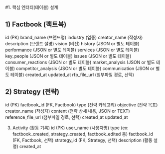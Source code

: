#1. 핵심 엔터티(테이블) 설계

## 1) Factbook (팩트북)
id (PK)
brand_name (브랜드명)
industry (업종)
creator_name (작성자)
description (브랜드 설명)
vision (비전)
history (JSON or 별도 테이블)
performance (JSON or 별도 테이블)
services (JSON or 별도 테이블)
key_people (JSON or 별도 테이블)
issues (JSON or 별도 테이블)
consumer_reactions (JSON or 별도 테이블)
market_analysis (JSON or 별도 테이블)
competitor_analysis (JSON or 별도 테이블)
communication (JSON or 별도 테이블)
created_at
updated_at
rfp_file_url (첨부파일 경로, 선택)

## 2) Strategy (전략)
id (PK)
factbook_id (FK, Factbook)
type (전략 카테고리)
objective (전략 목표)
creator_name (작성자)
content (전략 상세 내용, JSON or TEXT)
reference_file_url (첨부파일 경로, 선택)
created_at
updated_at

3) Activity (활동 기록)
id (PK)
user_name (사용자명)
type (ex: factbook_created, strategy_created, factbook_edited 등)
factbook_id (FK, Factbook, 선택)
strategy_id (FK, Strategy, 선택)
description (활동 설명)
created_at
